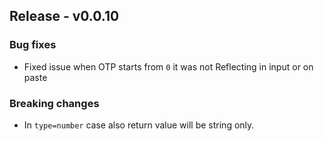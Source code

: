 ## Release - v0.0.10

### Bug fixes
- Fixed issue when OTP starts from `0` it was not Reflecting in input or on paste

### Breaking changes
- In `type=number` case also return value will be string only.
